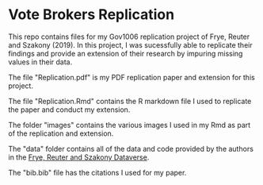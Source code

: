 # Vote Brokers Replication

This repo contains files for my Gov1006 replication project of Frye, Reuter and Szakony (2019). In this project, 
I was sucessfully able to replicate their findings and provide an extension of their research by impuring missing
values in their data.

The file "Replication.pdf" is my PDF replication paper and extension for this project.

The file "Replication.Rmd" contains the R markdown file I used to replicate the paper and conduct my extension.

The folder "images" contains the various images I used in my Rmd as part of the replication and extension.

The "data" folder contains all of the data and code provided by the authors in the [Frye, Reuter and Szakony Dataverse](https://dataverse.harvard.edu/dataset.xhtml?persistentId=doi:10.7910/DVN/YSVMS2).

The "bib.bib" file has the citations I used for my paper.



